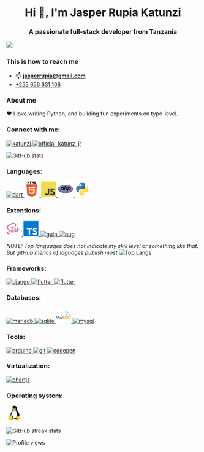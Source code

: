 <h1 align="center">Hi 👋, I'm Jasper Rupia Katunzi</h1>
<h3 align="center">A passionate full-stack developer from Tanzania</h3>
 
 

![](https://pbs.twimg.com/profile_banners/1515338077690118146/1650124789/600x200)


 
### This is how to reach me
- 📫 **jasperrupia@gmail.com** 
-   <a href="tel:+255656631106"> +255 656 631 106 </a>


### About me
❤️ I love writing Python, and building fun experiments on type-level.


<h3 align="left">Connect with me:</h3>
<p align="left">
  <a href="https://twitter.com/katunzj" target="blank">
    <img align="center" src="https://raw.githubusercontent.com/rahuldkjain/github-profile-readme-generator/master/src/images/icons/Social/twitter.svg" alt="katunzj" height="30" width="40" />
  </a>
  <a href="https://instagram.com/katunz.jr" target="blank">
    <img align="center" src="https://raw.githubusercontent.com/rahuldkjain/github-profile-readme-generator/master/src/images/icons/Social/instagram.svg" alt="official_katunz_jr" height="30" width="40" />
  </a>
</p>



![GitHub stats](https://github-readme-stats.vercel.app/api?username=jasperrupia&show_icons=true)  



<h3 align="left">Languages:</h3>
<p align="left"> 
  <a href="https://dart.dev" target="_blank" rel="noreferrer"> 
    <img src="https://www.vectorlogo.zone/logos/dartlang/dartlang-icon.svg" alt="dart" height="40"/> 
  </a> 
  <a href="https://www.w3.org/html/" target="_blank" rel="noreferrer"> 
    <img src="https://raw.githubusercontent.com/devicons/devicon/master/icons/html5/html5-original-wordmark.svg" alt="html5" height="40"/> 
  </a>  
  <a href="https://developer.mozilla.org/en-US/docs/Web/JavaScript" target="_blank" rel="noreferrer"> 
    <img src="https://raw.githubusercontent.com/devicons/devicon/master/icons/javascript/javascript-original.svg" alt="javascript" height="40"/> 
  </a> 
  <a href="https://www.php.net" target="_blank" rel="noreferrer"> 
    <img src="https://raw.githubusercontent.com/devicons/devicon/master/icons/php/php-original.svg" alt="php" height="40"/> 
  </a> 
  <a href="https://www.python.org" target="_blank" rel="noreferrer"> 
    <img src="https://raw.githubusercontent.com/devicons/devicon/master/icons/python/python-original.svg" alt="python" height="40"/> 
  </a> 
</p>


<h3 align="left">Extentions:</h3>
<p align="left"> 
  <a href="https://sass-lang.com" target="_blank" rel="noreferrer"> 
    <img src="https://raw.githubusercontent.com/devicons/devicon/master/icons/sass/sass-original.svg" alt="sass" height="40"/> 
  </a> 
  <a href="https://www.typescriptlang.org/" target="_blank" rel="noreferrer"> 
    <img src="https://raw.githubusercontent.com/devicons/devicon/master/icons/typescript/typescript-original.svg" alt="typescript" height="40"/> 
  </a>   
 <a href="javascript:void(0);"> 
    <img src="https://www.vectorlogo.zone/logos/gulpjs/gulpjs-ar21.svg" alt="gulp" height="40"/> 
  </a> 
  <a href="javascript:void(0);"> 
    <img src="[https://www.vectorlogo.zone/logos/gulpjs/gulpjs-ar21.svg](https://www.vectorlogo.zone/logos/pugjs/pugjs-ar21.svg)" alt="pug" height="40"/> 
  </a> 
</p>

*NOTE: Top languages does not indicate my skill level or something like that. But gitHub merics of laguages publish most*
[![Top Langs](https://github-readme-stats.vercel.app/api/top-langs/?username=katunzijr)](https://github.com/anuraghazra/github-readme-stats)



<h3 align="left">Frameworks:</h3>
<p align="left">
  <a href="https://www.djangoproject.com/" target="_blank" rel="noreferrer"> 
    <img src="https://www.vectorlogo.zone/logos/djangoproject/djangoproject-ar21.svg" alt="django" height="40"/> 
  </a> 
  <a href="https://flutter.dev" target="_blank" rel="noreferrer"> 
    <img src="https://www.vectorlogo.zone/logos/flutterio/flutterio-icon.svg" alt="flutter" height="40"/> 
  </a>
 <a href="javascript:void(0);"> 
    <img src="https://upload.vectorlogo.zone/logos/nextjs/images/2d3864ef-00e0-4026-ab1d-30e4a98e2899.svg" alt="flutter" height="40"/> 
  </a>
</p>



<h3 align="left">Databases:</h3>
<p align="left">
  <a href="https://mariadb.org/" target="_blank" rel="noreferrer"> 
    <img src="https://www.vectorlogo.zone/logos/mariadb/mariadb-icon.svg" alt="mariadb" height="40"/> 
  </a>  
  <a href="https://www.sqlite.org/" target="_blank" rel="noreferrer"> 
    <img src="https://www.vectorlogo.zone/logos/sqlite/sqlite-icon.svg" alt="sqlite" height="40"/> 
  </a> 
  <a href="https://www.mysql.com/" target="_blank" rel="noreferrer"> 
    <img src="https://raw.githubusercontent.com/devicons/devicon/master/icons/mysql/mysql-original-wordmark.svg" alt="mysql" height="40"/> 
  </a>
 <a href="javascript:void(0);"> 
    <img src="https://www.vectorlogo.zone/logos/firebase/firebase-ar21.svg" alt="mysql" height="40"/> 
  </a>
</p>



<h3 align="left">Tools:</h3>
<p align="left">
  <a href="https://www.arduino.cc/" target="_blank" rel="noreferrer"> 
    <img src="https://cdn.worldvectorlogo.com/logos/arduino-1.svg" alt="arduino" height="40"/> 
  </a>
  <a href="https://git-scm.com/" target="_blank" rel="noreferrer"> 
    <img src="https://www.vectorlogo.zone/logos/git-scm/git-scm-icon.svg" alt="git" height="40"/> 
  </a> 
  <a href="https://codepen.io/jasper-rupia" target="_blank" rel="noreferrer"> 
    <img src='https://cdn.jsdelivr.net/npm/simple-icons@3.0.1/icons/codepen.svg' alt='codepen' height='40'>  
  </a>
</p>



<h3 align="left">Virtualization:</h3>
<p align="left">
  <a href="https://www.chartjs.org" target="_blank" rel="noreferrer"> 
    <img src="https://www.chartjs.org/media/logo-title.svg" alt="chartjs" width="40" height="40"/> 
  </a> 
</p>



<h3 align="left">Operating system:</h3>
<p align="left">
  <a href="https://www.linux.org/" target="_blank" rel="noreferrer"> 
    <img src="https://raw.githubusercontent.com/devicons/devicon/master/icons/linux/linux-original.svg" alt="linux" width="40" height="40"/> 
  </a>
</p>



![GitHub streak stats](https://github-readme-streak-stats.herokuapp.com/?user=jasperrupia)  



![Profile views](https://gpvc.arturio.dev/jasperrupia)  

